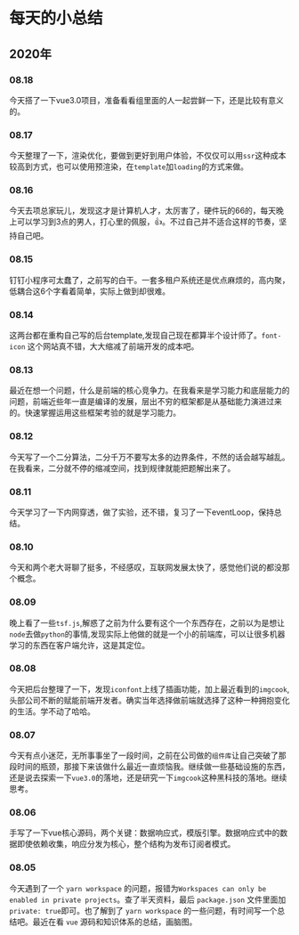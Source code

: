 # 每天的小总结

## 2020年

### 08.18

今天搭了一下vue3.0项目，准备看看组里面的人一起尝鲜一下，还是比较有意义的。

### 08.17

今天整理了一下，渲染优化，要做到更好到用户体验，不仅仅可以用`ssr`这种成本较高到方式，也可以使用预渲染，在`template`加`loading`的方式来做。

### 08.16

今天去项总家玩儿，发现这才是计算机人才，太厉害了，硬件玩的66的，每天晚上可以学习到3点的男人，打心里的佩服，👍。不过自己并不适合这样的节奏，坚持自己吧。

### 08.15

钉钉小程序可太蠢了，之前写的白干。一套多租户系统还是优点麻烦的，高内聚，低耦合这6个字看着简单，实际上做到却很难。

### 08.14

这两台都在重构自己写的后台template,发现自己现在都算半个设计师了。`font-icon` 这个网站真不错，大大缩减了前端开发的成本吧。

### 08.13

最近在想一个问题，什么是前端的核心竞争力。在我看来是学习能力和底层能力的问题，前端近些年一直是编译的发展，层出不穷的框架都是从基础能力演进过来的。快速掌握运用这些框架考验的就是学习能力。

### 08.12

今天写了一个二分算法，二分千万不要写太多的边界条件，不然的话会越写越乱。在我看来，二分就不停的缩减空间，找到规律就能把题解出来了。

### 08.11

今天学习了一下内网穿透，做了实验，还不错，复习了一下eventLoop，保持总结。

### 08.10

今天和两个老大哥聊了挺多，不经感叹，互联网发展太快了，感觉他们说的都没那个概念。

### 08.09

晚上看了一些`tsf.js`,解惑了之前为什么要有这个一个东西存在，之前以为是想让`node`去做`python`的事情,发现实际上他做的就是一个小的前端库，可以让很多机器学习的东西在客户端允许，这是其定位。

### 08.08

今天把后台整理了一下，发现`iconfont`上线了插画功能，加上最近看到的`imgcook`,头部公司不断的赋能前端开发者。确实当年选择做前端就选择了这种一种拥抱变化的生活。学不动了哈哈。

### 08.07

今天有点小迷茫，无所事事坐了一段时间，之前在公司做的`组件库`让自己突破了那段时间的瓶颈，那接下来该做什么最近一直烦恼我。继续做一些基础设施的东西，还是说去探索一下`vue3.0`的落地，还是研究一下`imgcook`这种黑科技的落地。继续思考。

### 08.06

手写了一下vue核心源码，两个关键：数据响应式，模版引擎。数据响应式中的数据即使依赖收集，响应分发为核心，整个结构为发布订阅者模式。

### 08.05

今天遇到了一个 `yarn workspace` 的问题，报错为`Workspaces can only be enabled in private projects`。查了半天资料，最后 `package.json` 文件里面加`private: true`即可。也了解到了 `yarn workspace` 的一些问题，有时间写一个总结吧。最近在看 `vue` 源码和知识体系的总结，画脑图。
